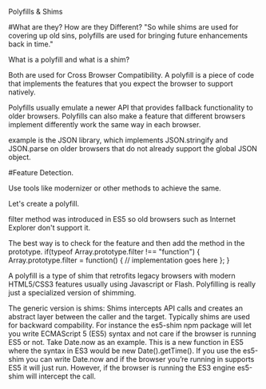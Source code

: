 Polyfills & Shims

#What are they? How are they Different?
"So while shims are used for covering up old sins, polyfills are used for bringing future enhancements back in time."

What is a polyfill and what is a shim?

Both are used for Cross Browser Compatibility.
A polyfill is a piece of code that implements the features that you expect the browser to support natively.

Polyfills usually emulate a newer API that provides fallback functionality to older browsers. Polyfills can also make a feature that different browsers implement differently work the same way in each browser.

example is the JSON library, which implements JSON.stringify and JSON.parse on older browsers that do not already support the global JSON object.

#Feature Detection.

Use tools like modernizer or other methods to achieve the same.

Let's create a polyfill.

filter method was introduced in ES5 so old browsers such as Internet Explorer don't support it.

The best way is to check for the feature and then add the method in the prototype.
if(typeof Array.prototype.filter !== "function") {
  Array.prototype.filter = function() {
    // implementation goes here
  };
}

A polyfill is a type of shim that retrofits legacy browsers with modern HTML5/CSS3 features usually using Javascript or Flash.
Polyfilling is really just a specialized version of shimming.

The generic version is shims:
Shims intercepts API calls and creates an abstract layer between the caller and the target. Typically shims are used for backward compability. For instance the es5-shim npm package will let you write ECMAScript 5 (ES5) syntax and not care if the browser is running ES5 or not. Take Date.now as an example. This is a new function in ES5 where the syntax in ES3 would be new Date().getTime(). If you use the es5-shim you can write Date.now and if the browser you’re running in supports ES5 it will just run. However, if the browser is running the ES3 engine es5-shim will intercept the call.

